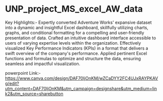 # UNP_project_MS_excel_AW_data

Key Highlights:-
Expertly converted Adventure Works' expansive dataset into a dynamic and insightful Excel dashboard, skillfully utilizing charts, graphs, and conditional formatting for a compelling and user-friendly presentation of data. Crafted an intuitive dashboard interface accessible to users of varying expertise levels within the organization. Effectively visualized Key Performance Indicators (KPIs) in a format that delivers a swift overview of the company's performance. Applied pertinent Excel functions and formulas to optimize and structure the data, ensuring seamless and impactful visualization.

powerpoint Link:-https://www.canva.com/design/DAF70IjOnKM/wZCaDYY2FC4UJxRAYPKAVg/edit?utm_content=DAF70IjOnKM&utm_campaign=designshare&utm_medium=link2&utm_source=sharebutton

